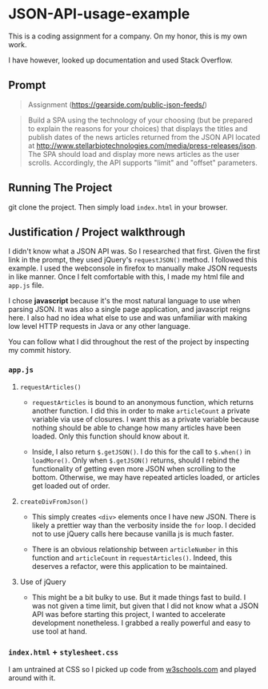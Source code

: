 # JSON-API-usage-example

This is a coding assignment for a company. On my honor, this is my own work.

I have however, looked up documentation and used Stack Overflow.

Prompt
-------
> Assignment (https://gearside.com/public-json-feeds/)

> Build a SPA using the technology of your choosing (but be prepared to explain the reasons for your choices) that displays the titles and publish dates of the news articles returned from the JSON API located at http://www.stellarbiotechnologies.com/media/press-releases/json. The SPA should load and display more news articles as the user scrolls.  Accordingly, the API supports "limit" and "offset" parameters.

Running The Project
---------
git clone the project. Then simply load ```index.html``` in your browser.

Justification / Project walkthrough
----------
I didn't know what a JSON API was. So I researched that first.
Given the first link in the prompt, they used jQuery's ```requestJSON()``` method. I followed this example. I used the webconsole in firefox to manually make JSON requests in like manner. Once I felt comfortable with this, I made my html file and ```app.js``` file.

I chose **javascript** because it's the most natural language to use when parsing JSON. It was also a single page application, and javascript reigns here. I also had no idea what else to use and was unfamiliar with making low level HTTP requests in Java or any other language.

You can follow what I did throughout the rest of the project by inspecting my commit history.


### ```app.js```
1. ```requestArticles()```

   * ```requestArticles``` is bound to an anonymous function, which returns another function. I did this in order to make ```articleCount``` a private variable via use of closures. I want this as a private variable because nothing should be able to change how many articles have been loaded. Only this function should know about it.
    
   * Inside, I also return ```$.getJSON()```. I do this for the call to ```$.when()``` in ```loadMore()```. Only when ```$.getJSON()``` returns, should I rebind the functionality of getting even more JSON when scrolling to the bottom. Otherwise, we may have repeated articles loaded, or articles get loaded out of order.
    
2. ```createDivFromJson()```

   * This simply creates ```<div>``` elements once I have new JSON. There is likely a prettier way than the verbosity inside the ```for``` loop. I decided not to use jQuery calls here because vanilla js is much faster.
     
   * There is an obvious relationship between ```articleNumber``` in this function and ```articleCount``` in ```requestArticles()```. Indeed, this deserves a refactor, were this application to be maintained.
     
3. Use of jQuery

   * This might be a bit bulky to use. But it made things fast to build. I was not given a time limit, but given that I did not know what a JSON API was before starting this project, I wanted to accelerate development nonetheless. I grabbed a really powerful and easy to use tool at hand.

### ```index.html``` + ```stylesheet.css```

I am untrained at CSS so I picked up code from [w3schools.com](http://www.w3schools.com/css/css_rwd_grid.asp) and played around with it. 
